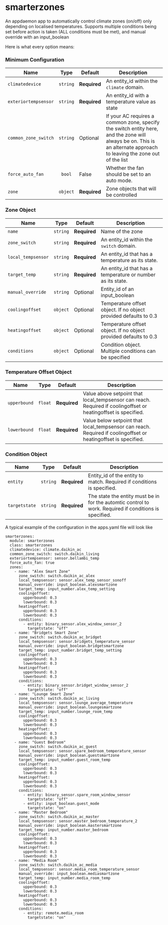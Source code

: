 # smarterzones
An appdaemon app to automatically control climate zones (on/off) only depending on localised temperatures. Supports multiple conditions being set before action is taken (ALL conditions must be met), and manual override with an input_boolean

Here is what every option means:

### Minimum Configuration

| Name                |   Type       | Default      | Description                                                             |
| ------------------- | :----------: | ------------ | ----------------------------------------------------------------------- |
| `climatedevice`     | `string`     | **Required** | An entity_id within the `climate` domain.                               |
| `exteriortempsensor`| `string`     | **Required** | An entity_id with a temperature value as state                          |
| `common_zone_switch`| `string`     | Optional     | If your AC requires a common zone, specify the switch entity here, and the zone will always be on. This is an alternate approach to leaving the zone out of the list                         |
| `force_auto_fan`    | `bool`       | False        | Whether the fan should be set to an auto mode.                          |
| `zone`              | `object`     | **Required** | Zone objects that will be controlled                                    |

### Zone Object

| Name                |   Type       | Default      | Description                                                              |
| ------------------- | :----------: | ------------ | ------------------------------------------------------------------------ |
| `name`     | `string`     | **Required** | Name of the zone                                                         |
| `zone_switch`       | `string`     | **Required** | An entity_id within the `switch` domain.                                 |
| `local_tempsensor`  | `string`     | **Required** | An entity_id that has a temperature as its state.                        |
| `target_temp`       | `string`     | **Required** | An entity_id that has a temperature or number as its state.              |
| `manual_override`   | `string`     | Optional     | Entity_id of an input_boolean                                            |
| `coolingoffset`     | `object`     | Optional     | Temperature offset object. If no object provided defaults to 0.3         |
| `heatingoffset`     | `object`     | Optional     | Temperature offset object. If no object provided defaults to 0.3         |
| `conditions`        | `object`     | Optional     | Condition object. Multiple conditions can be specified                   |


### Temperature Offset Object                                                                                    
| Name           |   Type    | Default          | Description                                                             |
| -------------- | :-------: | ---------------- | ----------------------------------------------------------------------- |
| `upperbound`   | `float`   | **Required**     | Value above setpoint that local_tempsensor can reach. Required if coolingoffset or heatingoffset is specified.                |
| `lowerbound`   | `float`   | **Required**     | Value below setpoint that local_tempsensor can reach. Required if coolingoffset or heatingoffset is specified.                |                 
 
### Condition Object                                                                                               
| Name           |   Type    | Default          | Description                                                             |
| -------------- | :-------: | ---------------- | ----------------------------------------------------------------------- |
| `entity`       | `string`  | **Required**     | Entity_id of the entity to match. Required if conditions is specified.  |
| `targetstate`  | `string`  | **Required**     | The state the entity must be in for the automtic control to work. Required if conditions is specified.       |

A typical example of the configuration in the apps.yaml file will look like

```
smarterzones:
  module: smarterzones
  class: smarterzones
  climatedevice: climate.daikin_ac
  common_zone_switch: switch.daikin_living
  exteriortempsensor: sensor.bellambi_temp
  force_auto_fan: true
  zones:
    - name: "Alex Smart Zone"
      zone_switch: switch.daikin_ac_alex
      local_tempsensor: sensor.alex_temp_sensor_sonoff
      manual_override: input_boolean.alexsmartzone
      target_temp: input_number.alex_temp_setting
      coolingoffset:
        upperbound: 0.3
        lowerbound: 0.3
      heatingoffset:
        upperbound: 0.3
        lowerbound: 0.3
      conditions:
        - entity: binary_sensor.alex_window_sensor_2
          targetstate: "off"
    - name: "Bridgets Smart Zone"
      zone_switch: switch.daikin_ac_bridget
      local_tempsensor: sensor.bridgets_temperature_sensor
      manual_override: input_boolean.bridgetsmartzone
      target_temp: input_number.bridget_temp_setting
      coolingoffset:
        upperbound: 0.3
        lowerbound: 0.3
      heatingoffset:
        upperbound: 0.3
        lowerbound: 0.3
      conditions:
        - entity: binary_sensor.bridget_window_sensor_2
          targetstate: "off"
    - name: "Lounge Smart Zone"
      zone_switch: switch.daikin_ac_living
      local_tempsensor: sensor.lounge_average_temperature
      manual_override: input_boolean.loungesmartzone
      target_temp: input_number.lounge_room_temp
      coolingoffset:
        upperbound: 0.3
        lowerbound: 0.3
      heatingoffset:
        upperbound: 0.3
        lowerbound: 0.3
    - name: "Guest Bedroom"
      zone_switch: switch.daikin_ac_guest
      local_tempsensor: sensor.spare_bedroom_temperature_sensor
      manual_override: input_boolean.guestsmartzone
      target_temp: input_number.guest_room_temp
      coolingoffset:
        upperbound: 0.3
        lowerbound: 0.3
      heatingoffset:
        upperbound: 0.3
        lowerbound: 0.3
      conditions:
        - entity: binary_sensor.spare_room_window_sensor
          targetstate: "off"
        - entity: input_boolean.guest_mode
          targetstate: "on"
    - name: "Master Bedroom"
      zone_switch: switch.daikin_ac_master
      local_tempsensor: sensor.master_bedroom_temperature_2
      manual_override: input_boolean.mastersmartzone
      target_temp: input_number.master_bedroom
      coolingoffset:
        upperbound: 0.3
        lowerbound: 0.3
      heatingoffset:
        upperbound: 0.3
        lowerbound: 0.3
    - name: "Media Room"
      zone_switch: switch.daikin_ac_media
      local_tempsensor: sensor.media_room_temperature_sensor
      manual_override: input_boolean.mediasmartzone
      target_temp: input_number.media_room_temp
      coolingoffset:
        upperbound: 0.3
        lowerbound: 0.3
      heatingoffset:
        upperbound: 0.3
        lowerbound: 0.3
      conditions:
        - entity: remote.media_room
          targetstate: "on"
```
